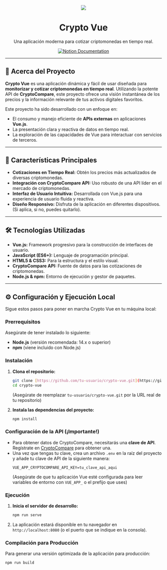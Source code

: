 <div align="center">
  <img src="https://github.com/user-attachments/assets/a217a45d-d3ef-43ba-9e7e-a3dfeaa5b3bb">
  <h1>Crypto Vue</h1>
  <p>Una aplicación moderna para cotizar criptomonedas en tiempo real.</p>

  <p>
    <a href="https://www.notion.so/Criptomonedas-2145592c6f7e8009a454f1be79910392?source=copy_link" target="_blank">
      <img src="https://img.shields.io/badge/Documentación_en_Notion-%23000000.svg?style=for-the-badge&logo=notion&logoColor=white" alt="Notion Documentation">
    </a>
    </p>
</div>

---

## 🌟 Acerca del Proyecto

**Crypto Vue** es una aplicación dinámica y fácil de usar diseñada para **monitorizar y cotizar criptomonedas en tiempo real**. Utilizando la potente API de **CryptoCompare**, este proyecto ofrece una visión instantánea de los precios y la información relevante de tus activos digitales favoritos.

Este proyecto ha sido desarrollado con un enfoque en:
* El consumo y manejo eficiente de **APIs externas** en aplicaciones **Vue.js**.
* La presentación clara y reactiva de datos en tiempo real.
* La exploración de las capacidades de Vue para interactuar con servicios de terceros.

---

## 🚀 Características Principales

* **Cotizaciones en Tiempo Real:** Obtén los precios más actualizados de diversas criptomonedas.
* **Integración con CryptoCompare API:** Uso robusto de una API líder en el mercado de criptomonedas.
* **Interfaz de Usuario Intuitiva:** Desarrollada con Vue.js para una experiencia de usuario fluida y reactiva.
* **Diseño Responsivo:** Disfruta de la aplicación en diferentes dispositivos. (Si aplica, si no, puedes quitarlo).

---

## 🛠️ Tecnologías Utilizadas

* **Vue.js:** Framework progresivo para la construcción de interfaces de usuario.
* **JavaScript (ES6+):** Lenguaje de programación principal.
* **HTML5 & CSS3:** Para la estructura y el estilo visual.
* **CryptoCompare API:** Fuente de datos para las cotizaciones de criptomonedas.
* **Node.js & npm:** Entorno de ejecución y gestor de paquetes.

---

## ⚙️ Configuración y Ejecución Local

Sigue estos pasos para poner en marcha Crypto Vue en tu máquina local:

### Prerrequisitos

Asegúrate de tener instalado lo siguiente:

* **Node.js** (versión recomendada: 14.x o superior)
* **npm** (viene incluido con Node.js)

### Instalación

1.  **Clona el repositorio:**
    ```bash
    git clone [https://github.com/tu-usuario/crypto-vue.git](https://github.com/tu-usuario/crypto-vue.git)
    cd crypto-vue
    ```
    (Asegúrate de reemplazar `tu-usuario/crypto-vue.git` por la URL real de tu repositorio)

2.  **Instala las dependencias del proyecto:**
    ```bash
    npm install
    ```

### Configuración de la API (¡Importante!)

* Para obtener datos de CryptoCompare, necesitarás una **clave de API**. Regístrate en [CryptoCompare](https://min-api.cryptocompare.com/) para obtener una.
* Una vez que tengas tu clave, crea un archivo `.env` en la raíz del proyecto y añade tu clave de API de la siguiente manera:
    ```
    VUE_APP_CRYPTOCOMPARE_API_KEY=tu_clave_api_aqui
    ```
    (Asegúrate de que tu aplicación Vue esté configurada para leer variables de entorno con `VUE_APP_` o el prefijo que uses)

### Ejecución

1.  **Inicia el servidor de desarrollo:**
    ```bash
    npm run serve
    ```
2.  La aplicación estará disponible en tu navegador en `http://localhost:8080` (o el puerto que se indique en la consola).

### Compilación para Producción

Para generar una versión optimizada de la aplicación para producción:

```bash
npm run build
